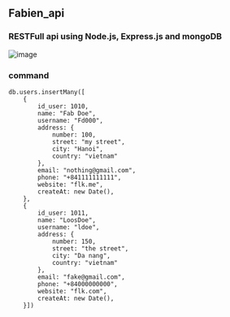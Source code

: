## Fabien_api
### RESTFull api using Node.js, Express.js and mongoDB

![image](https://user-images.githubusercontent.com/38925672/197445009-67e18dbe-e0e4-443a-ac3f-ad2d1e7d1922.png)

### command
    db.users.insertMany([
        {
            id_user: 1010, 
            name: "Fab Doe", 
            username: "Fd000", 
            address: {
                number: 100, 
                street: "my street", 
                city: "Hanoi", 
                country: "vietnam"
            }, 
            email: "nothing@gmail.com",  
            phone: "+841111111111", 
            website: "flk.me",
		    createAt: new Date(),
        },
        {
            id_user: 1011, 
            name: "LoosDoe", 
            username: "ldoe", 
            address: {
                number: 150, 
                street: "the street", 
                city: "Da nang", 
                country: "vietnam"
            }, 
            email: "fake@gmail.com",
            phone: "+84000000000", 
            website: "flk.com",
		    createAt: new Date(),
        }])
